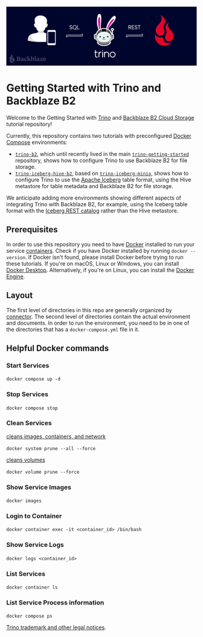 ![Trino and Backblaze B2](./assets/bb-bh-Storing-and-Querying-Analytical-Data-in-Backblaze-B2_DesignA1.png)

# Getting Started with Trino and Backblaze B2

Welcome to the Getting Started with [Trino](https://trino.io/) and [Backblaze B2 Cloud Storage](https://www.backblaze.com/cloud-storage) tutorial repository!

Currently, this repository contains two tutorials with preconfigured [Docker Compose](https://docs.docker.com/compose/) environments:
* [`trino-b2`](hive/trino-b2), which until recently lived in the main [`trino-getting-started`](https://github.com/bitsondatadev/trino-getting-started) repository, shows how to configure Trino to use Backblaze B2 for file storage. 
* [`trino-iceberg-hive-b2`](iceberg/trino-iceberg-hive-b2), based on [`trino-iceberg-minio`](https://github.com/bitsondatadev/trino-getting-started/tree/main/iceberg/trino-iceberg-minio), shows how to configure Trino to use the [Apache Iceberg](https://iceberg.apache.org/) table format, using the Hive metastore for table metadata and Backblaze B2 for file storage.

We anticipate adding more environments showing different aspects of integrating Trino with Backblaze B2, for example, using the Iceberg table format with the [Iceberg REST catalog](https://trino.io/docs/current/object-storage/metastores.html#rest-catalog) rather than the Hive metastore.

## Prerequisites

In order to use this repository you need to have [Docker](https://www.docker.com/why-docker) installed to run your service [containers](https://www.docker.com/why-docker). Check if you have Docker installed by running `docker --version`. If Docker isn't found, please install Docker before trying to run these tutorials. If you're on macOS, Linux or Windows, you can install [Docker Desktop](https://www.docker.com/products/docker-desktop/). Alternatively, if you're on Linux, you can install the [Docker Engine](https://docs.docker.com/engine/).

## Layout

The first level of directories in this repo are generally organized by [connector](https://trino.io/docs/current/connector.html). The second level of directories contain the actual environment and documents. In order to run the environment, you need to be in one of the directories that has a `docker-compose.yml` file in it.

## Helpful Docker commands

### Start Services

`docker compose up -d`

### Stop Services

`docker compose stop`

### Clean Services

[cleans images, containers, and network](shttps://docs.docker.com/config/pruning/)

`docker system prune --all --force`

[cleans volumes](shttps://docs.docker.com/config/pruning/)

`docker volume prune --force`

### Show Service Images 

`docker images`

### Login to Container

`docker container exec -it <container_id> /bin/bash`

### Show Service Logs

`docker logs <container_id>`

### List Services

`docker container ls`

### List Service Process information

`docker compose ps`

[Trino trademark and other legal notices](https://trino.io/legal.html).
